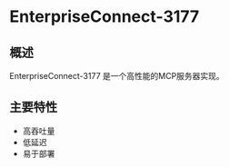 # EnterpriseConnect-3177

## 概述

EnterpriseConnect-3177 是一个高性能的MCP服务器实现。

## 主要特性

- 高吞吐量
- 低延迟
- 易于部署
